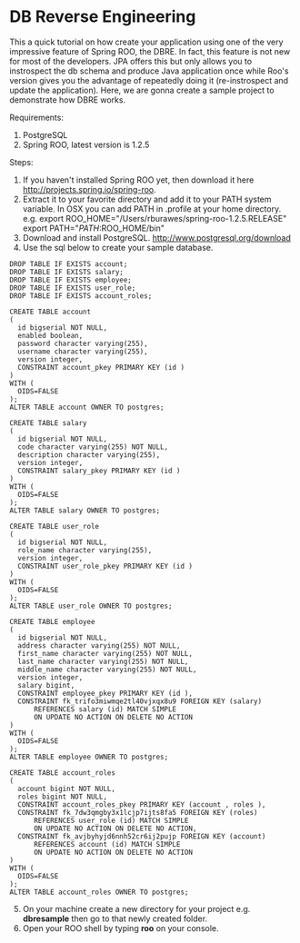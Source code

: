 DB Reverse Engineering
==================

This a quick tutorial on how create your application using one of the very impressive feature of Spring ROO, the DBRE.  In fact, this feature is not new for most of the developers.  JPA offers this but only allows you to instrospect the db schema and produce Java application once while Roo's version gives you the advantage of repeatedly doing it (re-instrospect and update the application).  Here, we are gonna create a sample project to demonstrate how DBRE works.

Requirements:

1. PostgreSQL
2. Spring ROO, latest version is 1.2.5

Steps:

1.	If you haven't installed Spring ROO yet, then download it here http://projects.spring.io/spring-roo. 	
2.	Extract it to your favorite directory and add it to your PATH system variable.  In OSX you can add PATH in .profile at your home directory.
	e.g. 	export ROO_HOME="/Users/rburawes/spring-roo-1.2.5.RELEASE"
			export PATH="$PATH:$ROO_HOME/bin"			
3.	Download and install PostgreSQL. http://www.postgresql.org/download
4.	Use the sql below to create your sample database.

```
DROP TABLE IF EXISTS account;
DROP TABLE IF EXISTS salary;
DROP TABLE IF EXISTS employee;
DROP TABLE IF EXISTS user_role;
DROP TABLE IF EXISTS account_roles;

CREATE TABLE account
(
  id bigserial NOT NULL,
  enabled boolean,
  password character varying(255),
  username character varying(255),
  version integer,
  CONSTRAINT account_pkey PRIMARY KEY (id )
)
WITH (
  OIDS=FALSE
);
ALTER TABLE account OWNER TO postgres;

CREATE TABLE salary
(
  id bigserial NOT NULL,
  code character varying(255) NOT NULL,
  description character varying(255),
  version integer,
  CONSTRAINT salary_pkey PRIMARY KEY (id )
)
WITH (
  OIDS=FALSE
);
ALTER TABLE salary OWNER TO postgres;

CREATE TABLE user_role
(
  id bigserial NOT NULL,
  role_name character varying(255),
  version integer,
  CONSTRAINT user_role_pkey PRIMARY KEY (id )
)
WITH (
  OIDS=FALSE
);
ALTER TABLE user_role OWNER TO postgres;

CREATE TABLE employee
(
  id bigserial NOT NULL,
  address character varying(255) NOT NULL,
  first_name character varying(255) NOT NULL,
  last_name character varying(255) NOT NULL,
  middle_name character varying(255) NOT NULL,
  version integer,
  salary bigint,
  CONSTRAINT employee_pkey PRIMARY KEY (id ),
  CONSTRAINT fk_trifo3miwmqe2tl40vjxqx8u9 FOREIGN KEY (salary)
      REFERENCES salary (id) MATCH SIMPLE
      ON UPDATE NO ACTION ON DELETE NO ACTION
)
WITH (
  OIDS=FALSE
);
ALTER TABLE employee OWNER TO postgres;

CREATE TABLE account_roles
(
  account bigint NOT NULL,
  roles bigint NOT NULL,
  CONSTRAINT account_roles_pkey PRIMARY KEY (account , roles ),
  CONSTRAINT fk_7dw3qmgby3x1lcjp7ijts8fa5 FOREIGN KEY (roles)
      REFERENCES user_role (id) MATCH SIMPLE
      ON UPDATE NO ACTION ON DELETE NO ACTION,
  CONSTRAINT fk_avjbyhyjd6nnh52cr6ij2pujp FOREIGN KEY (account)
      REFERENCES account (id) MATCH SIMPLE
      ON UPDATE NO ACTION ON DELETE NO ACTION
)
WITH (
  OIDS=FALSE
);
ALTER TABLE account_roles OWNER TO postgres;
```

5.	On your machine create a new directory for your project e.g. <b>dbresample</b> then go to that newly created folder.
6.	Open your ROO shell by typing <b>roo</b> on your console.
